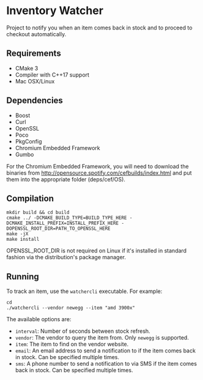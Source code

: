 # Inventory Watcher

Project to notify you when an item comes back in stock and to proceed to checkout automatically.

## Requirements
- CMake 3
- Compiler with C++17 support
- Mac OSX/Linux

## Dependencies
- Boost
- Curl
- OpenSSL
- Poco
- PkgConfig
- Chromium Embedded Framework
- Gumbo

For the Chromium Embedded Framework, you will need to download the binaries from <http://opensource.spotify.com/cefbuilds/index.html> and put them into the appropriate folder (deps/cef/OS).

## Compilation

    mkdir build && cd build
    cmake ../ -DCMAKE_BUILD_TYPE=BUILD_TYPE_HERE -DCMAKE_INSTALL_PREFIX=INSTALL_PREFIX_HERE -DOPENSSL_ROOT_DIR=PATH_TO_OPENSSL_HERE
    make -jX
    make install

OPENSSL_ROOT_DIR is not required on Linux if it's installed in standard fashion via the distribution's package manager.

## Running

To track an item, use the ``watchercli`` executable. For example:

    cd
    ./watchercli --vendor newegg --item "amd 3900x"

The available options are:
- ``interval``: Number of seconds between stock refresh.
- ``vendor``: The vendor to query the item from. Only ``newegg`` is supported.
- ``item``: The item to find on the vendor website.
- ``email``: An email address to send a notification to if the item comes back in stock. Can be specified multiple times.
- ``sms``: A phone number to send a notification to via SMS if the item comes back in stock. Can be specified multiple times.

